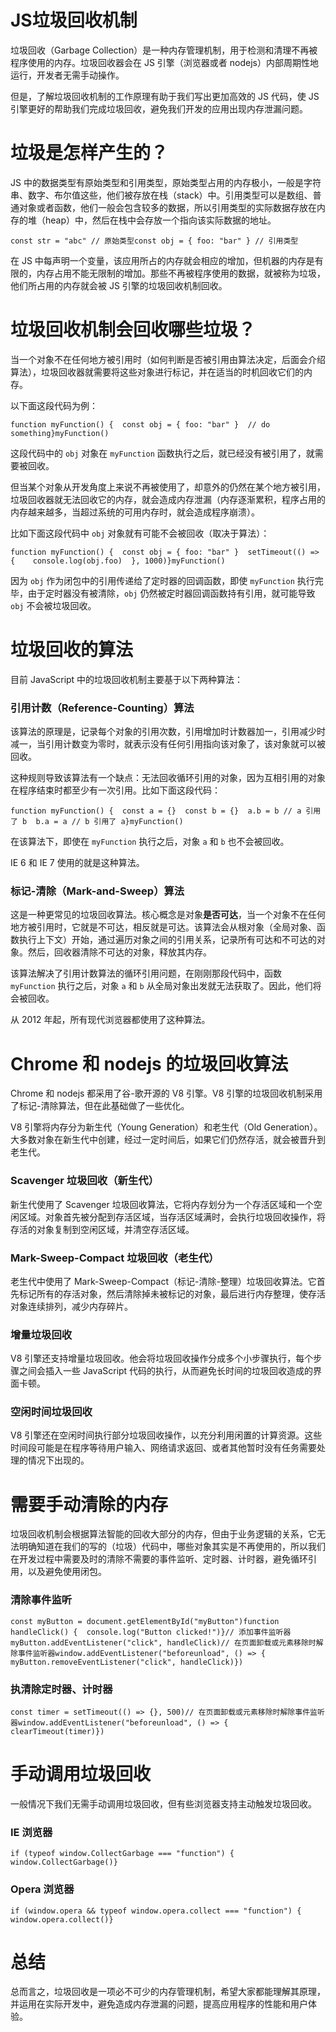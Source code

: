 # JS垃圾回收机制

垃圾回收（Garbage Collection）是一种内存管理机制，用于检测和清理不再被程序使用的内存。垃圾回收器会在 JS 引擎（浏览器或者 nodejs）内部周期性地运行，开发者无需手动操作。

但是，了解垃圾回收机制的工作原理有助于我们写出更加高效的 JS 代码，使 JS 引擎更好的帮助我们完成垃圾回收，避免我们开发的应用出现内存泄漏问题。

# **垃圾是怎样产生的？**

JS 中的数据类型有原始类型和引用类型，原始类型占用的内存极小，一般是字符串、数字、布尔值这些，他们被存放在栈（stack）中。引用类型可以是数组、普通对象或者函数，他们一般会包含较多的数据，所以引用类型的实际数据存放在内存的堆（heap）中，然后在栈中会存放一个指向该实际数据的地址。

```
const str = "abc" // 原始类型const obj = { foo: "bar" } // 引用类型
```

在 JS 中每声明一个变量，该应用所占的内存就会相应的增加，但机器的内存是有限的，内存占用不能无限制的增加。那些不再被程序使用的数据，就被称为垃圾，他们所占用的内存就会被 JS 引擎的垃圾回收机制回收。

# **垃圾回收机制会回收哪些垃圾？**

当一个对象不在任何地方被引用时（如何判断是否被引用由算法决定，后面会介绍算法），垃圾回收器就需要将这些对象进行标记，并在适当的时机回收它们的内存。

以下面这段代码为例：

```
function myFunction() {  const obj = { foo: "bar" }  // do something}myFunction()
```

这段代码中的 `obj` 对象在 `myFunction` 函数执行之后，就已经没有被引用了，就需要被回收。

但当某个对象从开发角度上来说不再被使用了，却意外的仍然在某个地方被引用，垃圾回收器就无法回收它的内存，就会造成内存泄漏（内存逐渐累积，程序占用的内存越来越多，当超过系统的可用内存时，就会造成程序崩溃）。

比如下面这段代码中 `obj` 对象就有可能不会被回收（取决于算法）：

```
function myFunction() {  const obj = { foo: "bar" }  setTimeout(() => {    console.log(obj.foo)  }, 1000)}myFunction()
```

因为 `obj` 作为闭包中的引用传递给了定时器的回调函数，即使 `myFunction` 执行完毕，由于定时器没有被清除，`obj` 仍然被定时器回调函数持有引用，就可能导致 `obj` 不会被垃圾回收。

# **垃圾回收的算法**

目前 JavaScript 中的垃圾回收机制主要基于以下两种算法：

### **引用计数（Reference-Counting）算法**

该算法的原理是，记录每个对象的引用次数，引用增加时计数器加一，引用减少时减一，当引用计数变为零时，就表示没有任何引用指向该对象了，该对象就可以被回收。

这种规则导致该算法有一个缺点：无法回收循环引用的对象，因为互相引用的对象在程序结束时都至少有一次引用。比如下面这段代码：

```
function myFunction() {  const a = {}  const b = {}  a.b = b // a 引用了 b  b.a = a // b 引用了 a}myFunction()
```

在该算法下，即使在 `myFunction` 执行之后，对象 `a` 和 `b` 也不会被回收。

IE 6 和 IE 7 使用的就是这种算法。

### **标记-清除（Mark-and-Sweep）算法**

这是一种更常见的垃圾回收算法。核心概念是对象**是否可达**，当一个对象不在任何地方被引用时，它就是不可达，相反就是可达。该算法会从根对象（全局对象、函数执行上下文）开始，通过遍历对象之间的引用关系，记录所有可达和不可达的对象。然后，回收器清除不可达的对象，释放其内存。

该算法解决了引用计数算法的循环引用问题，在刚刚那段代码中，函数 `myFunction` 执行之后，对象 `a` 和 `b` 从全局对象出发就无法获取了。因此，他们将会被回收。

从 2012 年起，所有现代浏览器都使用了这种算法。

# **Chrome 和 nodejs 的垃圾回收算法**

Chrome 和 nodejs 都采用了谷-歌开源的 V8 引擎。V8 引擎的垃圾回收机制采用了标记-清除算法，但在此基础做了一些优化。

V8 引擎将内存分为新生代（Young Generation）和老生代（Old Generation）。大多数对象在新生代中创建，经过一定时间后，如果它们仍然存活，就会被晋升到老生代。

### **Scavenger 垃圾回收（新生代）**

新生代使用了 Scavenger 垃圾回收算法，它将内存划分为一个存活区域和一个空闲区域。对象首先被分配到存活区域，当存活区域满时，会执行垃圾回收操作，将存活的对象复制到空闲区域，并清空存活区域。

### **Mark-Sweep-Compact 垃圾回收（老生代）**

老生代中使用了 Mark-Sweep-Compact（标记-清除-整理）垃圾回收算法。它首先标记所有的存活对象，然后清除掉未被标记的对象，最后进行内存整理，使存活对象连续排列，减少内存碎片。

### **增量垃圾回收**

V8 引擎还支持增量垃圾回收。他会将垃圾回收操作分成多个小步骤执行，每个步骤之间会插入一些 JavaScript 代码的执行，从而避免长时间的垃圾回收造成的界面卡顿。

### **空闲时间垃圾回收**

V8 引擎还在空闲时间执行部分垃圾回收操作，以充分利用闲置的计算资源。这些时间段可能是在程序等待用户输入、网络请求返回、或者其他暂时没有任务需要处理的情况下出现的。

# **需要手动清除的内存**

垃圾回收机制会根据算法智能的回收大部分的内存，但由于业务逻辑的关系，它无法明确知道在我们的写的（垃圾）代码中，哪些对象其实是不再使用的，所以我们在开发过程中需要及时的清除不需要的事件监听、定时器、计时器，避免循环引用，以及避免使用闭包。

### **清除事件监听**

```
const myButton = document.getElementById("myButton")function handleClick() {  console.log("Button clicked!")}// 添加事件监听器myButton.addEventListener("click", handleClick)// 在页面卸载或元素移除时解除事件监听器window.addEventListener("beforeunload", () => {  myButton.removeEventListener("click", handleClick)})
```

### **执清除定时器、计时器**

```
const timer = setTimeout(() => {}, 500)// 在页面卸载或元素移除时解除事件监听器window.addEventListener("beforeunload", () => {  clearTimeout(timer)})
```

# **手动调用垃圾回收**

一般情况下我们无需手动调用垃圾回收，但有些浏览器支持主动触发垃圾回收。



### **IE 浏览器**

```
if (typeof window.CollectGarbage === "function") {  window.CollectGarbage()}
```

### **Opera 浏览器**

```
if (window.opera && typeof window.opera.collect === "function") {  window.opera.collect()}
```

# **总结**

总而言之，垃圾回收是一项必不可少的内存管理机制，希望大家都能理解其原理，并运用在实际开发中，避免造成内存泄漏的问题，提高应用程序的性能和用户体验。